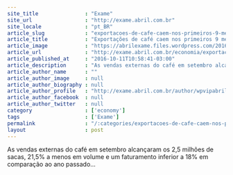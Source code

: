 ```yaml
---
site_title               : "Exame"
site_url                 : "http://exame.abril.com.br"
site_locale              : "pt_BR"
article_slug             : "exportacoes-de-cafe-caem-nos-primeiros-9-meses-do-ano"
article_title            : "Exportações de café caem nos primeiros 9 meses do ano"
article_image            : "https://abrilexame.files.wordpress.com/2016/10/size_960_16_9_nova_rede_de_cafeteria_starbucks_reserve.jpg?quality=70&strip=all&w=960"
article_url              : "http://exame.abril.com.br/economia/exportacoes-de-cafe-caem-nos-primeiros-9-meses-do-ano/"
article_published_at     : "2016-10-11T10:58:41-03:00"
article_description      : "As vendas externas do café em setembro alcançaram os 2,5 milhões de sacas, 21,5% a menos em volume e um faturamento inferior a 18% em comparação ao ano passado..."
article_author_name      : ""
article_author_image     : null
article_author_biography : null
article_author_profile   : "http://exame.abril.com.br/author/wpvipabril/"
article_author_facebook  : null
article_author_twitter   : null
category                 : ['economy']
tags                     : ['Exame']
permalink                : "/:categories/exportacoes-de-cafe-caem-nos-primeiros-9-meses-do-ano/"
layout                   : post
---
```


As vendas externas do café em setembro alcançaram os 2,5 milhões de sacas, 21,5% a menos em volume e um faturamento inferior a 18% em comparação ao ano passado...
